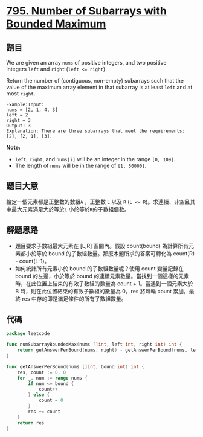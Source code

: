 # [795. Number of Subarrays with Bounded Maximum](https://leetcode.com/problems/number-of-subarrays-with-bounded-maximum/)


## 題目

We are given an array `nums` of positive integers, and two positive integers `left` and `right` (`left <= right`).

Return the number of (contiguous, non-empty) subarrays such that the value of the maximum array element in that subarray is at least `left` and at most `right`.

```
Example:Input:
nums = [2, 1, 4, 3]
left = 2
right = 3
Output: 3
Explanation: There are three subarrays that meet the requirements: [2], [2, 1], [3].
```

**Note:**

- `left`, `right`, and `nums[i]` will be an integer in the range `[0, 109]`.
- The length of `nums` will be in the range of `[1, 50000]`.

## 題目大意

給定一個元素都是正整數的數組`A` ，正整數 `L` 以及 `R` (`L <= R`)。求連續、非空且其中最大元素滿足大於等於`L` 小於等於`R`的子數組個數。

## 解題思路

- 題目要求子數組最大元素在 [L,R] 區間內。假設 count(bound) 為計算所有元素都小於等於 bound 的子數組數量。那麼本題所求的答案可轉化為 count(R) - count(L-1)。
- 如何統計所有元素小於 bound 的子數組數量呢？使用 count 變量記錄在 bound 的左邊，小於等於 bound 的連續元素數量。當找到一個這樣的元素時，在此位置上結束的有效子數組的數量為 count + 1。當遇到一個元素大於 B 時，則在此位置結束的有效子數組的數量為 0。res 將每輪 count 累加，最終 res 中存的即是滿足條件的所有子數組數量。

## 代碼

```go
package leetcode

func numSubarrayBoundedMax(nums []int, left int, right int) int {
	return getAnswerPerBound(nums, right) - getAnswerPerBound(nums, left-1)
}

func getAnswerPerBound(nums []int, bound int) int {
	res, count := 0, 0
	for _, num := range nums {
		if num <= bound {
			count++
		} else {
			count = 0
		}
		res += count
	}
	return res
}
```